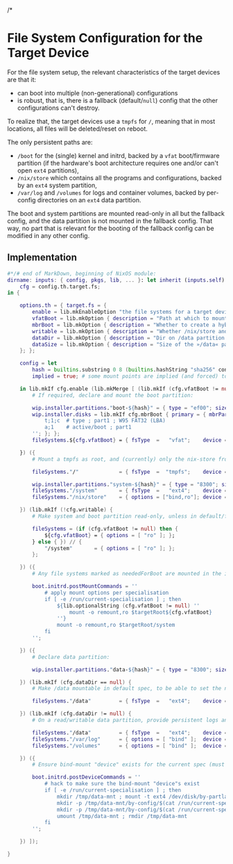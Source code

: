 /*

# File System Configuration for the Target Device

For the file system setup, the relevant characteristics of the target devices are that it:
* can boot into multiple (non-generational) configurations
* is robust, that is, there is a fallback (default/`null`) config that the other configurations can't destroy.

To realize that, the target devices use a `tmpfs` for `/`, meaning that in most locations, all files will be deleted/reset on reboot.

The only persistent paths are:
* `/boot` for the (single) kernel and initrd, backed by a `vfat` boot/firmware partition (if the hardware's boot architecture requires one and/or can't open `ext4` partitions),
* `/nix/store` which contains all the programs and configurations, backed by an `ext4` system partition,
* `/var/log` and `/volumes` for logs and container volumes, backed by per-config directories on an `ext4` data partition.

The boot and system partitions are mounted read-only in all but the fallback config, and the data partition is not mounted in the fallback config.
That way, no part that is relevant for the booting of the fallback config can be modified in any other config.


## Implementation

```nix
#*/# end of MarkDown, beginning of NixOS module:
dirname: inputs: { config, pkgs, lib, ... }: let inherit (inputs.self) lib; in let
    cfg = config.th.target.fs;
in {

    options.th = { target.fs = {
        enable = lib.mkEnableOption "the file systems for a target device";
        vfatBoot = lib.mkOption { description = "Path at which to mount a vfat boot/firmware partition. Set to »null« if not required by the boot architecture."; type = lib.types.nullOr lib.types.str; default = "/boot"; };
        mbrBoot = lib.mkOption { description = "Whether to create a hybrid MBR for the boot partition."; type = lib.types.bool; default = cfg.vfatBoot != null; };
        writable = lib.mkOption { description = "Whether /nix/store and /boot are writable of not."; type = lib.types.bool; default = cfg.dataDir == null; };
        dataDir = lib.mkOption { description = "Dir on /data partition that on which logs and volumes are stored. /data part won't be mounted if »null«."; type = lib.types.nullOr lib.types.str; default = null; };
        dataSize = lib.mkOption { description = "Size of the »/data« partition."; type = lib.types.str; default = "2G"; };
    }; };

    config = let
        hash = builtins.substring 0 8 (builtins.hashString "sha256" config.networking.hostName);
        implied = true; # some mount points are implied (and forced) to be »neededForBoot« in »specialArgs.utils.pathsNeededForBoot« (this marks those here)

    in lib.mkIf cfg.enable (lib.mkMerge [ (lib.mkIf (cfg.vfatBoot != null) {
        # If required, declare and mount the boot partition:

        wip.installer.partitions."boot-${hash}" = { type = "ef00"; size = "64M"; index = 1; order = 1500; };
        wip.installer.disks = lib.mkIf cfg.mbrBoot { primary = { mbrParts = "1"; extraFDiskCommands = ''
            t;1;c  # type ; part1 ; W95 FAT32 (LBA)
            a;1    # active/boot ; part1
        ''; }; };
        fileSystems.${cfg.vfatBoot} = { fsType  =   "vfat";    device = "/dev/disk/by-partlabel/boot-${hash}"; neededForBoot = implied; options = [ "noatime" ]; formatOptions = "-F 32"; };

    }) ({
        # Mount a tmpfs as root, and (currently) only the nix-store from a system partition:

        fileSystems."/"             = { fsType  =  "tmpfs";    device = "tmpfs"; neededForBoot = implied; options = [ "mode=755" ]; };

        wip.installer.partitions."system-${hash}" = { type = "8300"; size = null; order = 500; };
        fileSystems."/system"       = { fsType  =   "ext4";    device = "/dev/disk/by-partlabel/system-${hash}"; neededForBoot = true; options = [ "noatime" ]; formatOptions = "-O inline_data -E nodiscard -F"; };
        fileSystems."/nix/store"    = { options = ["bind,ro"]; device = "/system/nix/store"; neededForBoot = implied; };

    }) (lib.mkIf (!cfg.writable) {
        # Make system and boot partition read-only, unless in default/fallback spec (might want to have a special spec and/or setting for this):

        fileSystems = (if (cfg.vfatBoot != null) then {
            ${cfg.vfatBoot} = { options = [ "ro" ]; };
        } else { }) // {
            "/system"       = { options = [ "ro" ]; };
        };

    }) ({
        # Any file systems marked as neededForBoot are mounted in the initramfs, and since all specs share the default initramfs, any differences in those file systems has to be applied here:

        boot.initrd.postMountCommands = ''
            # apply mount options per specialisation
            if [ -e /run/current-specialisation ] ; then
                ${lib.optionalString (cfg.vfatBoot != null) ''
                    mount -o remount,ro $targetRoot${cfg.vfatBoot}
                ''}
                mount -o remount,ro $targetRoot/system
            fi
        '';

    }) ({
        # Declare data partition:

        wip.installer.partitions."data-${hash}" = { type = "8300"; size = cfg.dataSize; order = 1000; };

    }) (lib.mkIf (cfg.dataDir == null) {
        # Make /data mountable in default spec, to be able to set the next-specialisation marker:

        fileSystems."/data"         = { fsType  =   "ext4";    device = "/dev/disk/by-partlabel/data-${hash}"; neededForBoot = false; options = [ "noatime" "noauto" "nofail" ]; formatOptions = "-O inline_data -E nodiscard -F"; };

    }) (lib.mkIf (cfg.dataDir != null) {
        # On a read/writable data partition, provide persistent logs and container volume storage separately for each spec:

        fileSystems."/data"         = { fsType  =   "ext4";    device = "/dev/disk/by-partlabel/data-${hash}"; neededForBoot = true; options = [ "noatime" ]; };
        fileSystems."/var/log"      = { options = [ "bind" ];  device = "/data/by-config/${cfg.dataDir}/log"; neededForBoot = implied; };
        fileSystems."/volumes"      = { options = [ "bind" ];  device = "/data/by-config/${cfg.dataDir}/volumes"; neededForBoot = false; };

    }) ({
        # Ensure bind-mount "device" exists for the current spec (must be included for all / the default spec, since only that actually has an initrd):

        boot.initrd.postDeviceCommands = ''
            # hack to make sure the bind-mount "device"s exist
            if [ -e /run/current-specialisation ] ; then
                mkdir /tmp/data-mnt ; mount -t ext4 /dev/disk/by-partlabel/data-${hash} /tmp/data-mnt
                mkdir -p /tmp/data-mnt/by-config/$(cat /run/current-specialisation)/log
                mkdir -p /tmp/data-mnt/by-config/$(cat /run/current-specialisation)/volumes
                umount /tmp/data-mnt ; rmdir /tmp/data-mnt
            fi
        '';

    }) ]);

}
